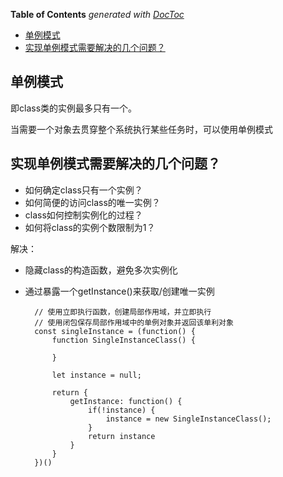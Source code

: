 <!-- START doctoc generated TOC please keep comment here to allow auto update -->
<!-- DON'T EDIT THIS SECTION, INSTEAD RE-RUN doctoc TO UPDATE -->
**Table of Contents**  *generated with [DocToc](https://github.com/thlorenz/doctoc)*

- [单例模式](#%E5%8D%95%E4%BE%8B%E6%A8%A1%E5%BC%8F)
- [实现单例模式需要解决的几个问题？](#%E5%AE%9E%E7%8E%B0%E5%8D%95%E4%BE%8B%E6%A8%A1%E5%BC%8F%E9%9C%80%E8%A6%81%E8%A7%A3%E5%86%B3%E7%9A%84%E5%87%A0%E4%B8%AA%E9%97%AE%E9%A2%98)

<!-- END doctoc generated TOC please keep comment here to allow auto update -->

## 单例模式
即class类的实例最多只有一个。

当需要一个对象去贯穿整个系统执行某些任务时，可以使用单例模式

## 实现单例模式需要解决的几个问题？
- 如何确定class只有一个实例？
- 如何简便的访问class的唯一实例？
- class如何控制实例化的过程？
- 如何将class的实例个数限制为1？

解决：
- 隐藏class的构造函数，避免多次实例化
- 通过暴露一个getInstance()来获取/创建唯一实例

        // 使用立即执行函数，创建局部作用域，并立即执行
        // 使用闭包保存局部作用域中的单例对象并返回该单利对象
        const singleInstance = (function() {
            function SingleInstanceClass() {

            }

            let instance = null;

            return {
                getInstance: function() {
                    if(!instance) {
                        instance = new SingleInstanceClass();
                    }
                    return instance
                }
            }
        })()



